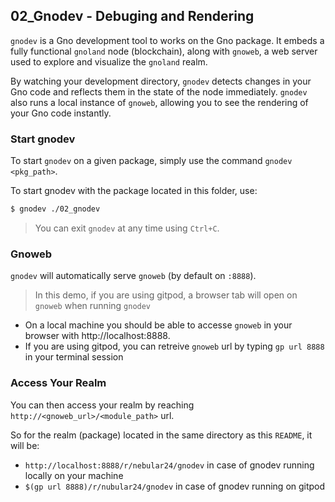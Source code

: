 ## 02_Gnodev - Debuging and Rendering

`gnodev` is a Gno development tool to works on the Gno package. It embeds a fully functional `gnoland` node (blockchain), along with `gnoweb`, a web server used to explore and visualize the `gnoland` realm.

By watching your development directory, `gnodev` detects changes in your Gno code and reflects them in the state of the node immediately. `gnodev` also runs a local instance of `gnoweb`, allowing you to see the rendering of your Gno code instantly.

### Start gnodev

To start `gnodev` on a given package, simply use the command `gnodev <pkg_path>`.

To start gnodev with the package located in this folder, use:
```bash
$ gnodev ./02_gnodev
```

> You can exit `gnodev` at any time using `Ctrl+C`.

### Gnoweb

`gnodev` will automatically serve `gnoweb` (by default on `:8888`).

> In this demo, if you are using gitpod, a browser tab will open on `gnoweb` when running `gnodev`

- On a local machine you should be able to accesse `gnoweb` in your browser with http://localhost:8888.
- If you are using gitpod, you can retreive `gnoweb` url by typing `gp url 8888` in your terminal session

### Access Your Realm

You can then access your realm by reaching `http://<gnoweb_url>/<module_path>` url.

So for the realm (package) located in the same directory as this `README`, it will be:
-  `http://localhost:8888/r/nebular24/gnodev` in case of gnodev running locally on your machine 
-  `$(gp url 8888)/r/nubular24/gnodev` in case of gnodev running on gitpod
